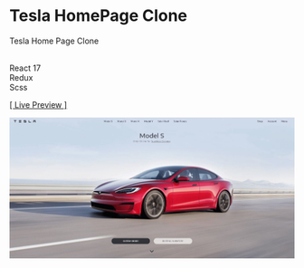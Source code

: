 # Tesla HomePage Clone

Tesla Home Page Clone

<br>
React 17
<br>
Redux
<br>
Scss

<a href="https://rezamehdipour.ir/tesla">[ Live Preview ]</a>

![preview](preview.jpg)
